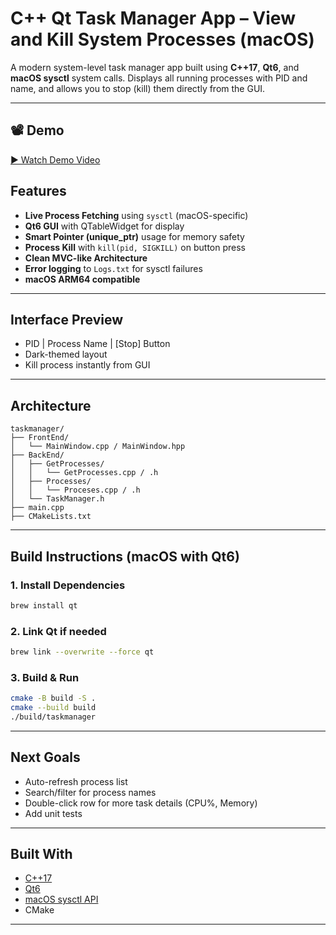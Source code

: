 # C++ Qt Task Manager App – View and Kill System Processes (macOS)

A modern system-level task manager app built using **C++17**, **Qt6**, and **macOS sysctl** system calls. Displays all running processes with PID and name, and allows you to stop (kill) them directly from the GUI.

---
## 📽️ Demo

[▶️ Watch Demo Video](demo.mp4)

##  Features

-  **Live Process Fetching** using `sysctl` (macOS-specific)
-  **Qt6 GUI** with QTableWidget for display
-  **Smart Pointer (unique_ptr)** usage for memory safety
-  **Process Kill** with `kill(pid, SIGKILL)` on button press
-  **Clean MVC-like Architecture**
-  **Error logging** to `Logs.txt` for sysctl failures
-  **macOS ARM64 compatible**

---

##  Interface Preview

- PID | Process Name | [Stop] Button
- Dark-themed layout
- Kill process instantly from GUI

---

##  Architecture

```
taskmanager/
├── FrontEnd/
│   └── MainWindow.cpp / MainWindow.hpp
├── BackEnd/
│   ├── GetProcesses/
│   │   └── GetProcesses.cpp / .h
│   ├── Processes/
│   │   └── Proceses.cpp / .h
│   └── TaskManager.h
├── main.cpp
├── CMakeLists.txt
```

---

##  Build Instructions (macOS with Qt6)

### 1. Install Dependencies

```bash
brew install qt
```

### 2. Link Qt if needed

```bash
brew link --overwrite --force qt
```

### 3. Build & Run

```bash
cmake -B build -S .
cmake --build build
./build/taskmanager
```

---

##  Next Goals

-  Auto-refresh process list
-  Search/filter for process names
-  Double-click row for more task details (CPU%, Memory)
-  Add unit tests

---

##  Built With

- [C++17](https://en.cppreference.com/)
- [Qt6](https://www.qt.io/)
- [macOS sysctl API](https://developer.apple.com/library/archive/documentation/System/Conceptual/ManPages_iPhoneOS/man3/sysctl.3.html)
- CMake

---
